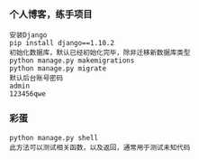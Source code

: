 ### 个人博客，练手项目
```
安装Django
pip install django==1.10.2
初始化数据库，默认已经初始化完毕，除非迁移新数据库类型
python manage.py makemigrations
python manage.py migrate
默认后台账号密码
admin
123456qwe
```

### 彩蛋
```
python manage.py shell
此方法可以测试相关函数，以及返回，通常用于测试未知代码
```

